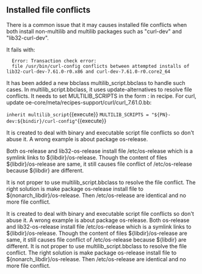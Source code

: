 ## Installed file conflicts

<p>
There is a common issue that it may causes installed file conflicts when both install non-multilib and multilib packages such as "curl-dev" and "lib32-curl-dev". 

</p>
<p>
It fails with:

      Error: Transaction check error:
      file /usr/bin/curl-config conflicts between attempted installs of lib32-curl-dev-7.61.0-r0.x86 and curl-dev-7.61.0-r0.core2_64

</p>
<p>
It has been added a new bbclass multilib_script.bbclass to handle such cases. In multilib_script.bbclass, it uses update-alternatives to resolve file conflicts. 
It needs to set MULTILIB_SCRIPTS in the form : in recipe. For curl, update oe-core/meta/recipes-support/curl/curl_7.61.0.bb:

</p>

`inherit multilib_script`{{execute}}
`MULTILIB_SCRIPTS = "${PN}-dev:${bindir}/curl-config"`{{execute}}

<p>
It is created to deal with binary and executable script file conflicts so don't abuse it. A wrong example is about package os-release.
</p>

<p>
Both os-release and lib32-os-release install file /etc/os-release which is a symlink links to ${libdir}/os-release. Though the content of files ${libdir}/os-release are same, it still causes file conflict of /etc/os-release because ${libdir} are different. 

<p>
It is not proper to use multilib_script.bbclass to resolve the file conflict. The right solution is make package os-release install file to ${nonarch_libdir}/os-release. Then /etc/os-release are identical and no more file conflict.

</p>

It is created to deal with binary and executable script file conflicts so don't abuse it. A wrong example is about package os-release. Both os-release and lib32-os-release install file /etc/os-release which is a symlink links to ${libdir}/os-release. Though the content of files ${libdir}/os-release are same, it still causes file conflict of /etc/os-release because ${libdir} are different. It is not proper to use multilib_script.bbclass to resolve the file conflict. The right solution is make package os-release install file to ${nonarch_libdir}/os-release. Then /etc/os-release are identical and no more file conflict.


